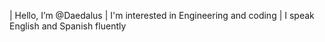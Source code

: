 | Hello, I’m @Daedalus
| I'm interested in Engineering and coding 
| I speak English and Spanish fluently 


